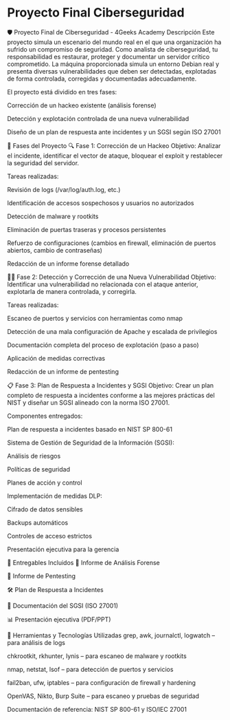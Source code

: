 ﻿# Proyecto Final Ciberseguridad
🛡️ Proyecto Final de Ciberseguridad - 4Geeks Academy
Descripción
Este proyecto simula un escenario del mundo real en el que una organización ha sufrido un compromiso de seguridad. Como analista de ciberseguridad, tu responsabilidad es restaurar, proteger y documentar un servidor crítico comprometido. La máquina proporcionada simula un entorno Debian real y presenta diversas vulnerabilidades que deben ser detectadas, explotadas de forma controlada, corregidas y documentadas adecuadamente.

El proyecto está dividido en tres fases:

Corrección de un hackeo existente (análisis forense)

Detección y explotación controlada de una nueva vulnerabilidad

Diseño de un plan de respuesta ante incidentes y un SGSI según ISO 27001

🧩 Fases del Proyecto
🔍 Fase 1: Corrección de un Hackeo
Objetivo: Analizar el incidente, identificar el vector de ataque, bloquear el exploit y restablecer la seguridad del servidor.

Tareas realizadas:

Revisión de logs (/var/log/auth.log, etc.)

Identificación de accesos sospechosos y usuarios no autorizados

Detección de malware y rootkits

Eliminación de puertas traseras y procesos persistentes

Refuerzo de configuraciones (cambios en firewall, eliminación de puertos abiertos, cambio de contraseñas)

Redacción de un informe forense detallado

🕵️‍♂️ Fase 2: Detección y Corrección de una Nueva Vulnerabilidad
Objetivo: Identificar una vulnerabilidad no relacionada con el ataque anterior, explotarla de manera controlada, y corregirla.

Tareas realizadas:

Escaneo de puertos y servicios con herramientas como nmap

Detección de una mala configuración de Apache y escalada de privilegios

Documentación completa del proceso de explotación (paso a paso)

Aplicación de medidas correctivas

Redacción de un informe de pentesting

📋 Fase 3: Plan de Respuesta a Incidentes y SGSI
Objetivo: Crear un plan completo de respuesta a incidentes conforme a las mejores prácticas del NIST y diseñar un SGSI alineado con la norma ISO 27001.

Componentes entregados:

Plan de respuesta a incidentes basado en NIST SP 800-61

Sistema de Gestión de Seguridad de la Información (SGSI):

Análisis de riesgos

Políticas de seguridad

Planes de acción y control

Implementación de medidas DLP:

Cifrado de datos sensibles

Backups automáticos

Controles de acceso estrictos

Presentación ejecutiva para la gerencia

📄 Entregables Incluidos
📘 Informe de Análisis Forense

🧪 Informe de Pentesting

🛠️ Plan de Respuesta a Incidentes

🔐 Documentación del SGSI (ISO 27001)

📊 Presentación ejecutiva (PDF/PPT)

🧰 Herramientas y Tecnologías Utilizadas
grep, awk, journalctl, logwatch – para análisis de logs

chkrootkit, rkhunter, lynis – para escaneo de malware y rootkits

nmap, netstat, lsof – para detección de puertos y servicios

fail2ban, ufw, iptables – para configuración de firewall y hardening

OpenVAS, Nikto, Burp Suite – para escaneo y pruebas de seguridad

Documentación de referencia: NIST SP 800-61 y ISO/IEC 27001
